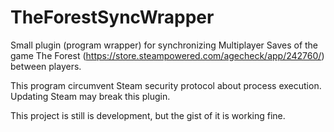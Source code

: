 ﻿# TheForestSyncWrapper

Small plugin (program wrapper) for synchronizing Multiplayer Saves of the game The Forest (https://store.steampowered.com/agecheck/app/242760/) between players.

This program circumvent Steam security protocol about process execution. Updating Steam may break this plugin.

This project is still is development, but the gist of it is working fine.

